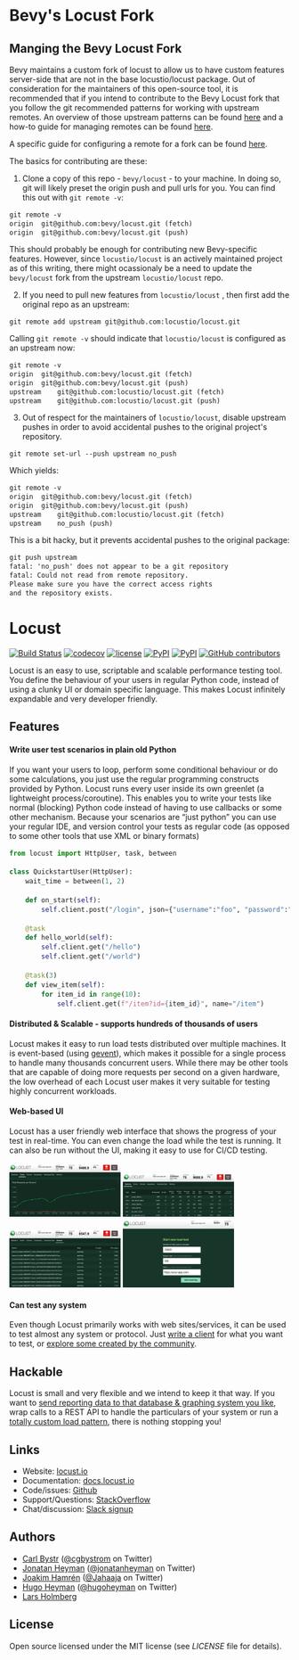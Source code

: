 # Bevy's Locust Fork

## Manging the Bevy Locust Fork

Bevy maintains a custom fork of locust to allow us to have custom features server-side that are not in the base locustio/locust package.
Out of consideration for the maintainers of this open-source tool, it is recommended that if you intend to contribute to the Bevy 
Locust fork that you follow the git recommended patterns for working with upstream remotes. An overview of those upstream patterns 
can be found [here](https://git-scm.com/book/en/v2/Git-Basics-Working-with-Remotes) and a how-to guide for managing remotes can 
be found [here](https://docs.github.com/en/github/getting-started-with-github/managing-remote-repositories). 

A specific guide for configuring a remote for a fork can be found [here](https://docs.github.com/en/github/collaborating-with-issues-and-pull-requests/configuring-a-remote-for-a-fork).

The basics for contributing are these:

1) Clone a copy of this repo - `bevy/locust` - to your machine. In doing so, git will likely preset the origin push and pull urls 
for you. You can find this out with `git remote -v`:

```
git remote -v
origin  git@github.com:bevy/locust.git (fetch)
origin  git@github.com:bevy/locust.git (push)
```

This should probably be enough for contributing new Bevy-specific features. However, since `locustio/locust` is an actively maintained project 
as of this writing, there might ocassionaly be a need to update the `bevy/locust` fork from the upstream `locustio/locust` repo. 

2) If you need to pull new features from `locustio/locust` , then first add the original repo as an upstream:

```
git remote add upstream git@github.com:locustio/locust.git
```

Calling `git remote -v` should indicate that `locustio/locust` is configured as an upstream now:

```
git remote -v                                             
origin  git@github.com:bevy/locust.git (fetch)
origin  git@github.com:bevy/locust.git (push)
upstream    git@github.com:locustio/locust.git (fetch)
upstream    git@github.com:locustio/locust.git (push)
```

3) Out of respect for the maintainers of `locustio/locust`, disable upstream pushes in order to avoid accidental pushes to the 
original project's repository.

```
git remote set-url --push upstream no_push
```

Which yields:

```
git remote -v                                       
origin  git@github.com:bevy/locust.git (fetch)
origin  git@github.com:bevy/locust.git (push)
upstream    git@github.com:locustio/locust.git (fetch)
upstream    no_push (push)
```

This is a bit hacky, but it prevents accidental pushes to the original package:

```
git push upstream
fatal: 'no_push' does not appear to be a git repository
fatal: Could not read from remote repository.
Please make sure you have the correct access rights
and the repository exists.
```

# Locust

[![Build Status](https://github.com/locustio/locust/workflows/Tests/badge.svg)](https://github.com/locustio/locust/actions?query=workflow%3ATests)
[![codecov](https://codecov.io/gh/locustio/locust/branch/master/graph/badge.svg)](https://codecov.io/gh/locustio/locust)
[![license](https://img.shields.io/github/license/locustio/locust.svg)](https://github.com/locustio/locust/blob/master/LICENSE)
[![PyPI](https://img.shields.io/pypi/v/locust.svg)](https://pypi.org/project/locust/)
[![PyPI](https://img.shields.io/pypi/pyversions/locust.svg)](https://pypi.org/project/locust/)
[![GitHub contributors](https://img.shields.io/github/contributors/locustio/locust.svg)](https://github.com/locustio/locust/graphs/contributors)

Locust is an easy to use, scriptable and scalable performance testing tool. You define the behaviour of your users in regular Python code, instead of using a clunky UI or domain specific language. This makes Locust infinitely expandable and very developer friendly.

## Features

#### Write user test scenarios in plain old Python

If you want your users to loop, perform some conditional behaviour or do some calculations, you just use the regular programming constructs provided by Python. Locust runs every user inside its own greenlet (a lightweight process/coroutine). This enables you to write your tests like normal (blocking) Python code instead of having to use callbacks or some other mechanism. Because your scenarios are “just python” you can use your regular IDE, and version control your tests as regular code (as opposed to some other tools that use XML or binary formats)

```python
from locust import HttpUser, task, between

class QuickstartUser(HttpUser):
    wait_time = between(1, 2)

    def on_start(self):
        self.client.post("/login", json={"username":"foo", "password":"bar"})

    @task
    def hello_world(self):
        self.client.get("/hello")
        self.client.get("/world")

    @task(3)
    def view_item(self):
        for item_id in range(10):
            self.client.get(f"/item?id={item_id}", name="/item")
```

#### Distributed & Scalable - supports hundreds of thousands of users

Locust makes it easy to run load tests distributed over multiple machines. It is event-based (using [gevent](http://www.gevent.org/)), which makes it possible for a single process to handle many thousands concurrent users. While there may be other tools that are capable of doing more requests per second on a given hardware, the low overhead of each Locust user makes it very suitable for testing highly concurrent workloads.

#### Web-based UI

Locust has a user friendly web interface that shows the progress of your test in real-time. You can even change the load while the test is running. It can also be run without the UI, making it easy to use for CI/CD testing.

<img src="https://raw.githubusercontent.com/locustio/locust/master/locust/static/img/ui-screenshot-charts.png" alt="Locust UI charts" width="200"/> <img src="https://raw.githubusercontent.com/locustio/locust/master/locust/static/img/ui-screenshot-stats.png" alt="Locust UI stats" width="200"/> <img src="https://raw.githubusercontent.com/locustio/locust/master/locust/static/img/ui-screenshot-workers.png" alt="Locust UI workers" width="200"/> <img src="https://raw.githubusercontent.com/locustio/locust/master/locust/static/img/ui-screenshot-start-test.png" alt="Locust UI start test" width="200"/>

#### Can test any system

Even though Locust primarily works with web sites/services, it can be used to test almost any system or protocol. Just [write a client](https://docs.locust.io/en/latest/testing-other-systems.html#testing-other-systems) for what you want to test, or [explore some created by the community](https://github.com/SvenskaSpel/locust-plugins#users).

## Hackable

Locust is small and very flexible and we intend to keep it that way. If you want to [send reporting data to that database & graphing system you like](https://github.com/SvenskaSpel/locust-plugins/blob/master/locust_plugins/listeners.py), wrap calls to a REST API to handle the particulars of your system or run a [totally custom load pattern](https://docs.locust.io/en/latest/generating-custom-load-shape.html#generating-custom-load-shape), there is nothing stopping you!

## Links

* Website: [locust.io](https://locust.io)
* Documentation: [docs.locust.io](https://docs.locust.io)
* Code/issues: [Github](https://github.com/locustio/locust)
* Support/Questions: [StackOverflow](https://stackoverflow.com/questions/tagged/locust)
* Chat/discussion: [Slack signup](https://slack.locust.io/)

## Authors

* [Carl Bystr](http://cgbystrom.com) ([@cgbystrom](https://twitter.com/cgbystrom) on Twitter)
* [Jonatan Heyman](http://heyman.info) ([@jonatanheyman](https://twitter.com/jonatanheyman) on Twitter)
* [Joakim Hamrén](https://github.com/Jahaja) ([@Jahaaja](https://twitter.com/Jahaaja) on Twitter)
* [Hugo Heyman](https://github.com/HeyHugo) ([@hugoheyman](https://twitter.com/hugoheyman) on Twitter)
* [Lars Holmberg](https://github.com/cyberw)

## License

Open source licensed under the MIT license (see _LICENSE_ file for details).
